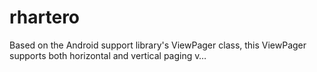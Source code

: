 # rhartero
Based on the Android support library's ViewPager class, this ViewPager supports both horizontal and vertical paging v…
